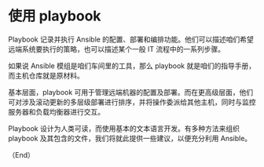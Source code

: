 # 使用 playbook


Playbook 记录并执行 Ansible 的配置、部署和编排功能。他们可以描述咱们希望远端系统要执行的策略，也可以描述某个一般 IT 流程中的一系列步骤。

如果说 Ansible 模组是咱们车间里的工具，那么 playbook 就是咱们的指导手册，而主机仓库就是原材料。

基本层面，playbook 可用于管理远端机器的配置及部署。而在更高级层面，他们可对涉及滚动更新的多层级部署进行排序，并将操作委派给其他主机，同时与监控服务器和负载均衡器进行交互。

Playbook 设计为人类可读，而使用基本的文本语言开发。有多种方法来组织 playbook 及其包含的文件，我们将就此提供一些建议，以便充分利用 Ansible。


（End）


